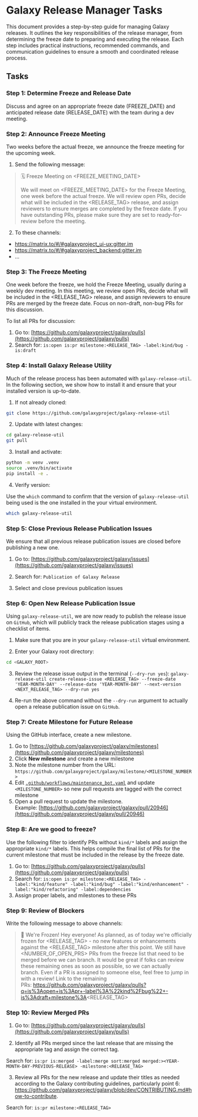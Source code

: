 # Galaxy Release Manager Tasks

This document provides a step-by-step guide for managing Galaxy releases. It outlines the key responsibilities of the release manager, from determining the freeze date to preparing and executing the release. Each step includes practical instructions, recommended commands, and communication guidelines to ensure a smooth and coordinated release process.

## Tasks

### Step 1: Determine Freeze and Release Date

Discuss and agree on an appropriate freeze date (FREEZE_DATE) and anticipated release date (RELEASE_DATE) with the team during a dev meeting.

### Step 2: Announce Freeze Meeting

Two weeks before the actual freeze, we announce the freeze meeting for the upcoming week.

1. Send the following message:

>🗓️ Freeze Meeting on <FREEZE_MEETING_DATE>
>
>We will meet on <FREEZE_MEETING_DATE> for the Freeze Meeting, one week before the actual freeze. We will review open PRs, decide what will be included in the <RELEASE_TAG> release, and assign reviewers to ensure merges are completed by the freeze date. If you have outstanding PRs, please make sure they are set to ready-for-review before the meeting.

2. To these channels:

- https://matrix.to/#/#galaxyproject_ui-ux:gitter.im
- https://matrix.to/#/#galaxyproject_backend:gitter.im
- ...


### Step 3: The Freeze Meeting
One week before the freeze, we hold the Freeze Meeting, usually during a weekly dev meeting. In this meeting, we review open PRs, decide what will be included in the <RELEASE_TAG> release, and assign reviewers to ensure PRs are merged by the freeze date. Focus on non-draft, non-bug PRs for this discussion. 

To list all PRs for discussion:

1. Go to: [https://github.com/galaxyproject/galaxy/pulls](https://github.com/galaxyproject/galaxy/pulls)  
2. Search for: `is:open is:pr milestone:<RELEASE_TAG> -label:kind/bug -is:draft`

### Step 4: Install Galaxy Release Utility
Much of the release process has been automated with `galaxy-release-util`. In the following section, we show how to install it and ensure that your installed version is up-to-date.

1. If not already cloned:

```bash
git clone https://github.com/galaxyproject/galaxy-release-util
```

2. Update with latest changes:

```bash
cd galaxy-release-util
git pull
```

3. Install and activate:

```bash
python -m venv .venv
source .venv/bin/activate
pip install -e .
```

4. Verify version:

Use the `which` command to confirm that the version of `galaxy-release-util` being used is the one installed in the your virtual environment.

```bash
which galaxy-release-util
```

### Step 5: Close Previous Release Publication Issues
We ensure that all previous release publication issues are closed before publishing a new one.

1. Go to: [https://github.com/galaxyproject/galaxy/issues](https://github.com/galaxyproject/galaxy/issues)
   
2. Search for: `Publication of Galaxy Release`
 
3. Select and close previous publication issues

### Step 6: Open New Release Publication Issue
Using `galaxy-release-util`, we are now ready to publish the release issue on `GitHub`, which will publicly track the release publication stages using a checklist of items.

1. Make sure that you are in your `galaxy-release-util` virtual environment.

2. Enter your Galaxy root directory:
```bash
cd <GALAXY_ROOT>
```

3. Review the release issue output in the terminal (`--dry-run yes`): `galaxy-release-util create-release-issue <RELEASE_TAG> --freeze-date 'YEAR-MONTH-DAY' --release-date 'YEAR-MONTH-DAY' --next-version <NEXT_RELEASE_TAG> --dry-run yes`

5. Re-run the above command without the `--dry-run` argument to actually open a release publication issue on `GitHub`.

### Step 7: Create Milestone for Future Release
Using the GitHub interface, create a new milestone.

1. Go to [https://github.com/galaxyproject/galaxy/milestones](https://github.com/galaxyproject/galaxy/milestones)
2. Click **New milestone** and create a new milestone
3. Note the milestone number from the URL:  
   `https://github.com/galaxyproject/galaxy/milestone/<MILESTONE_NUMBER>`
4. Edit [`.github/workflows/maintenance_bot.yaml`](https://github.com/galaxyproject/galaxy/blob/dev/.github/workflows/maintenance_bot.yaml) and update `<MILESTONE_NUMBER>` so new pull requests are tagged with the correct milestone
5. Open a pull request to update the milestone.  
   Example: [https://github.com/galaxyproject/galaxy/pull/20946](https://github.com/galaxyproject/galaxy/pull/20946)

### Step 8: Are we good to freeze?

Use the following filter to identify PRs without `kind/*` labels and assign the appropriate `kind/*` labels. This helps compile the final list of PRs for the current milestone that must be included in the release by the freeze date.

1. Go to: [https://github.com/galaxyproject/galaxy/pulls](https://github.com/galaxyproject/galaxy/pulls)  
2. Search for: `is:open is:pr milestone:<RELEASE_TAG> -label:"kind/feature" -label:"kind/bug" -label:"kind/enhancement" -label:"kind/refactoring" -label:dependencies`
3. Assign proper labels, and milestones to these PRs

### Step 9: Review of Blockers

Write the following message to above channels:

> 📌 We're Frozen!
> Hey everyone!
> As planned, as of today we're officially frozen for <RELEASE_TAG> - no new features or enhancements against the <RELEASE_TAG> milestone after this point.
> We still have <NUMBER_OF_OPEN_PRS> PRs from the freeze list that need to be merged before we can branch. It would be great if folks can review these remaining ones as soon as possible, so we can actually branch. Even if a PR is assigned to someone else, feel free to jump in with a review!
> Link to the remaining PRs: https://github.com/galaxyproject/galaxy/pulls?q=is%3Aopen+is%3Apr+-label%3A%22kind%2Fbug%22+-is%3Adraft+milestone%3A<RELEASE_TAG>

### Step 10: Review Merged PRs

1. Go to: [https://github.com/galaxyproject/galaxy/pulls](https://github.com/galaxyproject/galaxy/pulls)

2. Identify all PRs merged since the last release that are missing the appropriate tag and assign the correct tag.

Search for: `is:pr is:merged -label:merge sort:merged merged:><YEAR-MONTH-DAY-PREVIOUS-RELEASE> -milestone:<RELEASE_TAG>`

3. Review all PRs for the new release and update their titles as needed according to the Galaxy contributing guidelines, particularly point 6: https://github.com/galaxyproject/galaxy/blob/dev/CONTRIBUTING.md#how-to-contribute.

Search for: `is:pr milestone:<RELEASE_TAG>`
